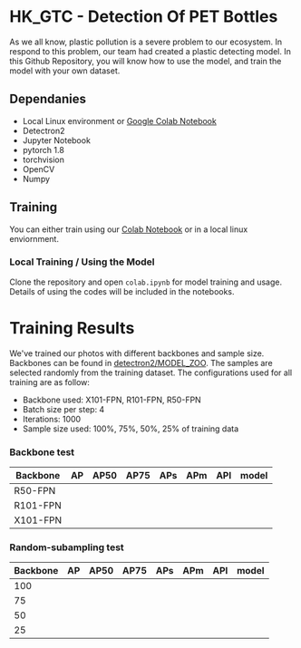 # HK_GTC - Detection Of PET Bottles
As we all know, plastic pollution is a severe problem to our ecosystem. In respond to this problem, our team had created a plastic detecting model. In this Github Repository, you will know how to use the model, and train the model with your own dataset.

## Dependanies
- Local Linux environment or [Google Colab Notebook](https://colab.research.google.com/drive/1638UiZIIqFsfVlL0pctbNzJ-BjrPjdYQ#scrollTo=MCBlPWkL7giV "Google Colab Notebook")
- Detectron2
- Jupyter Notebook
- pytorch 1.8
- torchvision
- OpenCV
- Numpy
## Training
You can either train using our [Colab Notebook](https://colab.research.google.com/drive/1638UiZIIqFsfVlL0pctbNzJ-BjrPjdYQ#scrollTo=MCBlPWkL7giV "Colab Notebook") or in a local linux enviornment.
### Local  Training / Using the Model
Clone the repository and open `colab.ipynb` for model training and usage. Details of using the codes will be included in the notebooks.

# Training Results
We've trained our photos with different backbones and sample size. Backbones can be found in [detectron2/MODEL_ZOO](https://github.com/facebookresearch/detectron2/blob/master/MODEL_ZOO.md "detectron2/MODEL_ZOO"). The samples are selected randomly from the training dataset. The configurations used for all training are as follow:
- Backbone used: X101-FPN, R101-FPN, R50-FPN
- Batch size per step: 4
- Iterations: 1000
- Sample size used: 100%, 75%, 50%, 25% of training data
### Backbone test

| Backbone  |  AP  |   AP50| AP75  | APs  | APm  |  APl | model |
| ------------ | ------------ | ------------ | ------------ | ------------ | ------------ | ------------ |------------ |
|  R50-FPN |   |   |   |   |   |   |||
| R101-FPN  |   |   |   |   |   |   ||
| X101-FPN  |   |   |   |   |   |   |   ||

### Random-subampling test

| Backbone  |  AP  |   AP50| AP75  | APs  | APm  |  APl | model |
| ------------ | ------------ | ------------ | ------------ | ------------ | ------------ | ------------ | ------------ |
|  100 |   |   |   |   |   |   ||
| 75  |   |   |   |   |   |   ||
| 50  |   |   |   |   |   |   |   ||
| 25  |   |   |   |   |   |   |   ||

